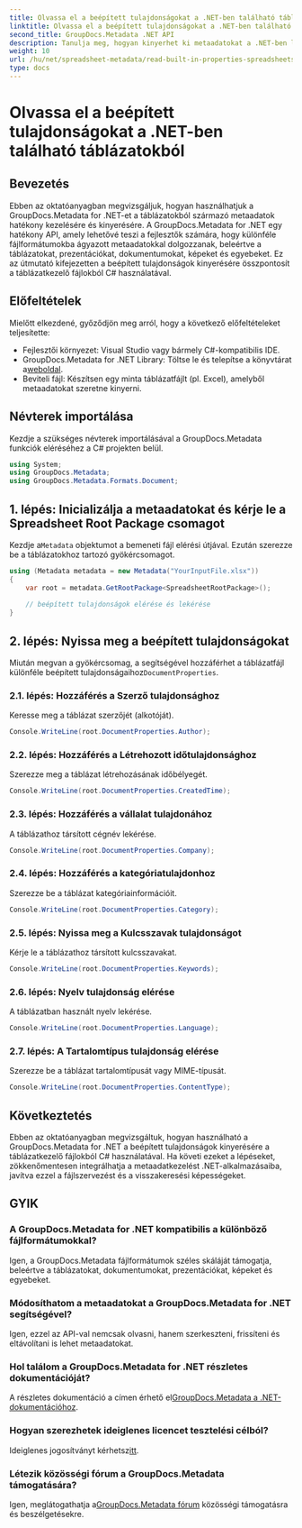 ```yaml
---
title: Olvassa el a beépített tulajdonságokat a .NET-ben található táblázatokból
linktitle: Olvassa el a beépített tulajdonságokat a .NET-ben található táblázatokból
second_title: GroupDocs.Metadata .NET API
description: Tanulja meg, hogyan kinyerhet ki metaadatokat a .NET-ben lévő táblázatokból a GroupDocs.Metadata segítségével, javítva a dokumentumkezelést és -szervezést az alkalmazásokban.
weight: 10
url: /hu/net/spreadsheet-metadata/read-built-in-properties-spreadsheets/
type: docs
---
```

# Olvassa el a beépített tulajdonságokat a .NET-ben található táblázatokból

## Bevezetés
Ebben az oktatóanyagban megvizsgáljuk, hogyan használhatjuk a GroupDocs.Metadata for .NET-et a táblázatokból származó metaadatok hatékony kezelésére és kinyerésére. A GroupDocs.Metadata for .NET egy hatékony API, amely lehetővé teszi a fejlesztők számára, hogy különféle fájlformátumokba ágyazott metaadatokkal dolgozzanak, beleértve a táblázatokat, prezentációkat, dokumentumokat, képeket és egyebeket. Ez az útmutató kifejezetten a beépített tulajdonságok kinyerésére összpontosít a táblázatkezelő fájlokból C# használatával.
## Előfeltételek
Mielőtt elkezdené, győződjön meg arról, hogy a következő előfeltételeket teljesítette:
- Fejlesztői környezet: Visual Studio vagy bármely C#-kompatibilis IDE.
-  GroupDocs.Metadata for .NET Library: Töltse le és telepítse a könyvtárat a[weboldal](https://releases.groupdocs.com/metadata/net/).
- Beviteli fájl: Készítsen egy minta táblázatfájlt (pl. Excel), amelyből metaadatokat szeretne kinyerni.

## Névterek importálása
Kezdje a szükséges névterek importálásával a GroupDocs.Metadata funkciók eléréséhez a C# projekten belül.
```csharp
using System;
using GroupDocs.Metadata;
using GroupDocs.Metadata.Formats.Document;
```
## 1. lépés: Inicializálja a metaadatokat és kérje le a Spreadsheet Root Package csomagot
 Kezdje a`Metadata` objektumot a bemeneti fájl elérési útjával. Ezután szerezze be a táblázatokhoz tartozó gyökércsomagot.
```csharp
using (Metadata metadata = new Metadata("YourInputFile.xlsx"))
{
    var root = metadata.GetRootPackage<SpreadsheetRootPackage>();
    
    // beépített tulajdonságok elérése és lekérése
}
```
## 2. lépés: Nyissa meg a beépített tulajdonságokat
 Miután megvan a gyökércsomag, a segítségével hozzáférhet a táblázatfájl különféle beépített tulajdonságaihoz`DocumentProperties`.
### 2.1. lépés: Hozzáférés a Szerző tulajdonsághoz
Keresse meg a táblázat szerzőjét (alkotóját).
```csharp
Console.WriteLine(root.DocumentProperties.Author);
```
### 2.2. lépés: Hozzáférés a Létrehozott időtulajdonsághoz
Szerezze meg a táblázat létrehozásának időbélyegét.
```csharp
Console.WriteLine(root.DocumentProperties.CreatedTime);
```
### 2.3. lépés: Hozzáférés a vállalat tulajdonához
A táblázathoz társított cégnév lekérése.
```csharp
Console.WriteLine(root.DocumentProperties.Company);
```
### 2.4. lépés: Hozzáférés a kategóriatulajdonhoz
Szerezze be a táblázat kategóriainformációit.
```csharp
Console.WriteLine(root.DocumentProperties.Category);
```
### 2.5. lépés: Nyissa meg a Kulcsszavak tulajdonságot
Kérje le a táblázathoz társított kulcsszavakat.
```csharp
Console.WriteLine(root.DocumentProperties.Keywords);
```
### 2.6. lépés: Nyelv tulajdonság elérése
A táblázatban használt nyelv lekérése.
```csharp
Console.WriteLine(root.DocumentProperties.Language);
```
### 2.7. lépés: A Tartalomtípus tulajdonság elérése
Szerezze be a táblázat tartalomtípusát vagy MIME-típusát.
```csharp
Console.WriteLine(root.DocumentProperties.ContentType);
```

## Következtetés
Ebben az oktatóanyagban megvizsgáltuk, hogyan használható a GroupDocs.Metadata for .NET a beépített tulajdonságok kinyerésére a táblázatkezelő fájlokból C# használatával. Ha követi ezeket a lépéseket, zökkenőmentesen integrálhatja a metaadatkezelést .NET-alkalmazásaiba, javítva ezzel a fájlszervezést és a visszakeresési képességeket.

## GYIK
### A GroupDocs.Metadata for .NET kompatibilis a különböző fájlformátumokkal?
Igen, a GroupDocs.Metadata fájlformátumok széles skáláját támogatja, beleértve a táblázatokat, dokumentumokat, prezentációkat, képeket és egyebeket.
### Módosíthatom a metaadatokat a GroupDocs.Metadata for .NET segítségével?
Igen, ezzel az API-val nemcsak olvasni, hanem szerkeszteni, frissíteni és eltávolítani is lehet metaadatokat.
### Hol találom a GroupDocs.Metadata for .NET részletes dokumentációját?
 A részletes dokumentáció a címen érhető el[GroupDocs.Metadata a .NET-dokumentációhoz](https://tutorials.groupdocs.com/metadata/net/).
### Hogyan szerezhetek ideiglenes licencet tesztelési célból?
 Ideiglenes jogosítványt kérhetsz[itt](https://purchase.groupdocs.com/temporary-license/).
### Létezik közösségi fórum a GroupDocs.Metadata támogatására?
 Igen, meglátogathatja a[GroupDocs.Metadata fórum](https://forum.groupdocs.com/c/metadata/14) közösségi támogatásra és beszélgetésekre.